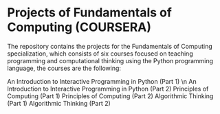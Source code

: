# Projects of Fundamentals of Computing (COURSERA)

The repository contains the projects for the Fundamentals of Computing specialization, which consists of six courses focused on teaching programming and computational thinking using the Python programming language, the courses are the following: 

An Introduction to Interactive Programming in Python (Part 1) \n
An Introduction to Interactive Programming in Python (Part 2)
Principles of Computing (Part 1)
Principles of Computing (Part 2)
Algorithmic Thinking (Part 1)
Algorithmic Thinking (Part 2)
